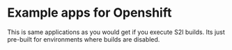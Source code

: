 # Example apps for Openshift 

This is same applications as you would get if you execute S2I builds. Its just pre-built for environments where builds are disabled.